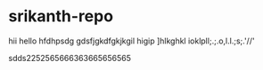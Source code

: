 # srikanth-repo

hii hello
hfdhpsdg
gdsfjgkdfgkjkgil
higip
]hlkghkl
ioklpll;.;.o,l.l.;s;.'//'

sdds2252565666363665656565

